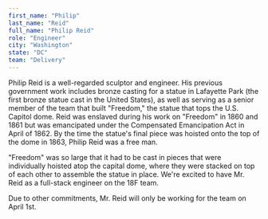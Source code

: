 ```yaml
---
first_name: "Philip"
last_name: "Reid"
full_name: "Philip Reid"
role: "Engineer"
city: "Washington"
state: "DC"
team: "Delivery"
---
```

Philip Reid is a well-regarded sculptor and engineer. His previous government work includes bronze casting for a statue in Lafayette Park (the first bronze statue cast in the United States), as well as serving as a senior member of the team that built "Freedom," the statue that tops the U.S. Capitol dome. Reid was enslaved during his work on "Freedom" in 1860 and 1861 but was emancipated under the Compensated Emancipation Act in April of 1862. By the time the statue's final piece was hoisted onto the top of the dome in 1863, Philip Reid was a free man.

"Freedom" was so large that it had to be cast in pieces that were individually hoisted atop the capital dome, where they were stacked on top of each other to assemble the statue in place. We're excited to have Mr. Reid as a full-stack engineer on the 18F team.

Due to other commitments, Mr. Reid will only be working for the team on April 1st.
